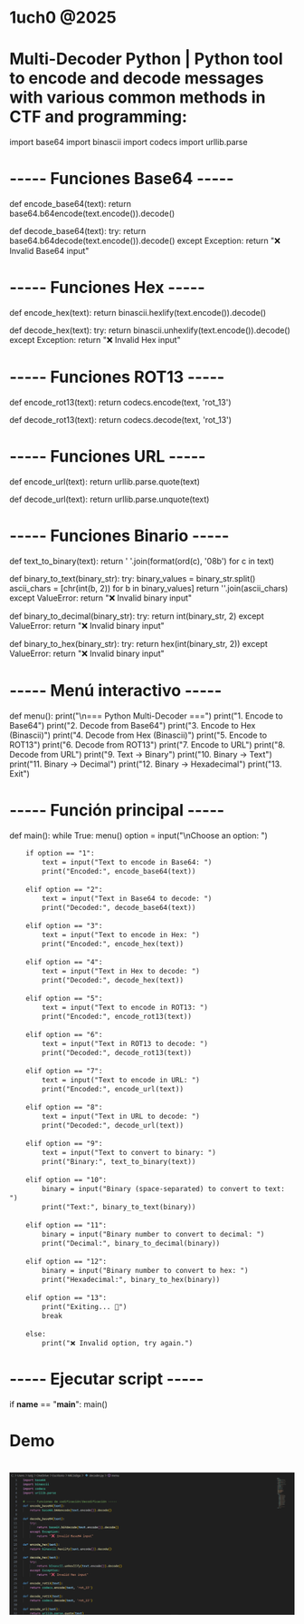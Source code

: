 # 1uch0 @2025
# Multi-Decoder Python | Python tool to encode and decode messages with various common methods in CTF and programming:

import base64
import binascii
import codecs
import urllib.parse

# ----- Funciones Base64 -----
def encode_base64(text):
    return base64.b64encode(text.encode()).decode()

def decode_base64(text):
    try:
        return base64.b64decode(text.encode()).decode()
    except Exception:
        return "❌ Invalid Base64 input"

# ----- Funciones Hex -----
def encode_hex(text):
    return binascii.hexlify(text.encode()).decode()

def decode_hex(text):
    try:
        return binascii.unhexlify(text.encode()).decode()
    except Exception:
        return "❌ Invalid Hex input"

# ----- Funciones ROT13 -----
def encode_rot13(text):
    return codecs.encode(text, 'rot_13')

def decode_rot13(text):
    return codecs.decode(text, 'rot_13')

# ----- Funciones URL -----
def encode_url(text):
    return urllib.parse.quote(text)

def decode_url(text):
    return urllib.parse.unquote(text)

# ----- Funciones Binario -----
def text_to_binary(text):
    return ' '.join(format(ord(c), '08b') for c in text)

def binary_to_text(binary_str):
    try:
        binary_values = binary_str.split()
        ascii_chars = [chr(int(b, 2)) for b in binary_values]
        return ''.join(ascii_chars)
    except ValueError:
        return "❌ Invalid binary input"

def binary_to_decimal(binary_str):
    try:
        return int(binary_str, 2)
    except ValueError:
        return "❌ Invalid binary input"

def binary_to_hex(binary_str):
    try:
        return hex(int(binary_str, 2))
    except ValueError:
        return "❌ Invalid binary input"

# ----- Menú interactivo -----
def menu():
    print("\n=== Python Multi-Decoder ===")
    print("1. Encode to Base64")
    print("2. Decode from Base64")
    print("3. Encode to Hex (Binascii)")
    print("4. Decode from Hex (Binascii)")
    print("5. Encode to ROT13")
    print("6. Decode from ROT13")
    print("7. Encode to URL")
    print("8. Decode from URL")
    print("9. Text → Binary")
    print("10. Binary → Text")
    print("11. Binary → Decimal")
    print("12. Binary → Hexadecimal")
    print("13. Exit")

# ----- Función principal -----
def main():
    while True:
        menu()
        option = input("\nChoose an option: ")

        if option == "1":
            text = input("Text to encode in Base64: ")
            print("Encoded:", encode_base64(text))

        elif option == "2":
            text = input("Text in Base64 to decode: ")
            print("Decoded:", decode_base64(text))

        elif option == "3":
            text = input("Text to encode in Hex: ")
            print("Encoded:", encode_hex(text))

        elif option == "4":
            text = input("Text in Hex to decode: ")
            print("Decoded:", decode_hex(text))

        elif option == "5":
            text = input("Text to encode in ROT13: ")
            print("Encoded:", encode_rot13(text))

        elif option == "6":
            text = input("Text in ROT13 to decode: ")
            print("Decoded:", decode_rot13(text))

        elif option == "7":
            text = input("Text to encode in URL: ")
            print("Encoded:", encode_url(text))

        elif option == "8":
            text = input("Text in URL to decode: ")
            print("Decoded:", decode_url(text))

        elif option == "9":
            text = input("Text to convert to binary: ")
            print("Binary:", text_to_binary(text))

        elif option == "10":
            binary = input("Binary (space-separated) to convert to text: ")
            print("Text:", binary_to_text(binary))

        elif option == "11":
            binary = input("Binary number to convert to decimal: ")
            print("Decimal:", binary_to_decimal(binary))

        elif option == "12":
            binary = input("Binary number to convert to hex: ")
            print("Hexadecimal:", binary_to_hex(binary))

        elif option == "13":
            print("Exiting... 👋")
            break

        else:
            print("❌ Invalid option, try again.")

# ----- Ejecutar script -----
if __name__ == "__main__":
    main()

# Demo
# ![Script demo](Multidecoder.gif)
